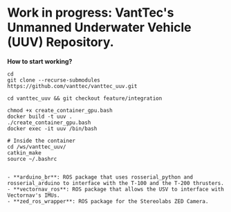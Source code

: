 # Work in progress: VantTec's Unmanned Underwater Vehicle (UUV) Repository.

**How to start working?**


```Shell
cd
git clone --recurse-submodules https://github.com/vanttec/vanttec_uuv.git

cd vanttec_uuv && git checkout feature/integration

chmod +x create_container_gpu.bash
docker build -t uuv .
./create_container_gpu.bash
docker exec -it uuv /bin/bash

# Inside the container
cd /ws/vanttec_uuv/
catkin_make
source ~/.bashrc


- **arduino_br**: ROS package that uses rosserial_python and rosserial_arduino to interface with the T-100 and the T-200 thrusters.
- **vectornav_ros**: ROS package that allows the USV to interface with Vectornav's IMUs.
- **zed_ros_wrapper**: ROS package for the Stereolabs ZED Camera.